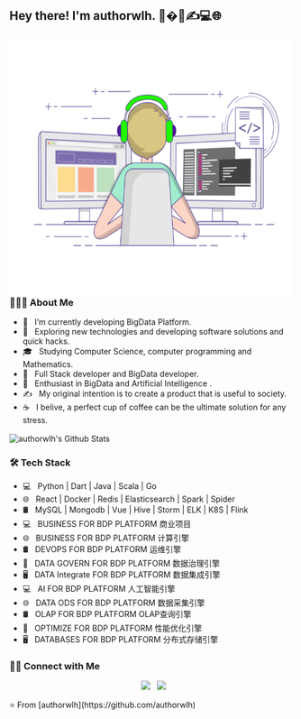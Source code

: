 <h2> Hey there! I'm authorwlh. 🔭�🌱✍️💻🌐</h2>
<img align="right" alt="GIF" src="https://raw.githubusercontent.com/devSouvik/devSouvik/master/gif3.gif" width="600" height="460"/>

<h3> 👨🏻‍💻 About Me </h3>

- 🔭 &nbsp; I’m currently developing BigData Platform.
- 🤔 &nbsp; Exploring new technologies and developing software solutions and quick hacks.
- 🎓 &nbsp; Studying Computer Science, computer programming and Mathematics.
- 💼 &nbsp; Full Stack developer and BigData developer.
- 🌱 &nbsp; Enthusiast in BigData and Artificial Intelligence .
- ✍️ &nbsp; My original intention is to create a product that is useful to society.
- ☕ &nbsp; I belive, a perfect cup of coffee can be the ultimate solution for any stress. 


<img align="center" src="https://github-readme-stats.vercel.app/api?username=devSouvik&include_all_commits=true&count_private=true&show_icons=true&line_height=20&&title_color=7A7ADB&icon_color=2234AE&text_color=D3D3D3&bg_color=0,000000,130F40" width="1400" alt="authorwlh's Github Stats">

<h3>🛠 Tech Stack</h3>

- 💻 &nbsp; Python | Dart | Java | Scala | Go
- 🌐 &nbsp; React | Docker | Redis | Elasticsearch | Spark | Spider 
- 🛢 &nbsp; MySQL | Mongodb | Vue | Hive | Storm | ELK | K8S | Flink
- 💻 &nbsp; BUSINESS FOR BDP PLATFORM 商业项目
- 🌐 &nbsp; BUSINESS FOR BDP PLATFORM 计算引擎
- 🛢 &nbsp; DEVOPS FOR BDP PLATFORM 运维引擎
- 🔧 &nbsp; DATA GOVERN FOR BDP PLATFORM 数据治理引擎
- 🖥 &nbsp; DATA Integrate FOR BDP PLATFORM 数据集成引擎
- 💻 &nbsp; AI FOR BDP PLATFORM 人工智能引擎
- 🌐 &nbsp; DATA ODS FOR BDP PLATFORM 数据采集引擎
- 🛢 &nbsp; OLAP FOR BDP PLATFORM OLAP查询引擎
- 🔧 &nbsp; OPTIMIZE FOR BDP PLATFORM 性能优化引擎
- 🖥 &nbsp; DATABASES FOR BDP PLATFORM 分布式存储引擎
 
<h3> 🤝🏻 Connect with Me </h3> 
<p align="center">
&nbsp; <a href="https://github.com/authorwlh" target="_blank" rel="noopener noreferrer"><img src="https://img.icons8.com/plasticine/100/000000/twitter.png" width="50" /></a>  
&nbsp; <a href="mailto:linhaopenghong@gmail.com" target="_blank" rel="noopener noreferrer"><img src="https://img.icons8.com/plasticine/100/000000/gmail.png"  width="50" /></a>
</p>
⭐️ From [authorwlh](https://github.com/authorwlh)

